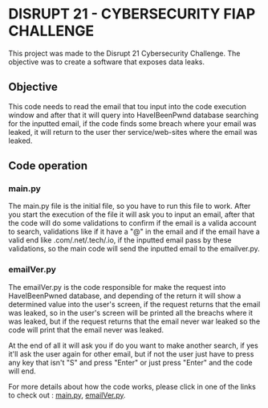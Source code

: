 # DISRUPT 21 - CYBERSECURITY FIAP CHALLENGE

This project was made to the Disrupt 21 Cybersecurity Challenge. The objective was to create a software that exposes data leaks.

## Objective
This code needs to read the email that tou input into the code execution window and after that it will query into HaveIBeenPwnd database searching for the inputted email, if the code finds some breach where your email was leaked, it will return to the user ther service/web-sites where the email was leaked.

## Code operation
### main.py

The main.py file is the initial file, so you have to run this file to work. After you start the execution of the file it will ask you to input an email, after that the code will do some validations to confirm if the email is a valida account to search, validations like if it have a "@" in the email and if the email have a valid end like .com/.net/.tech/.io, if the inputted email pass by these validations, so the main code will send the inputted email to the emailver.py.

### emailVer.py
The emailVer.py is the code responsible for make the request into HaveIBeenPwned database, and depending of the return it will show a determined value into the user's screen, if the request returns that the email was leaked, so in the user's screen will be printed all the breachs where it was leaked, but if the request returns that the email never war leaked so the code will print that the email never was leaked.

At the end of all it will ask you if do you want to make another search, if yes it'll ask the user again for other email, but if not the user just have to press any key that isn't "S" and press "Enter" or just press "Enter" and the code will end.

For more details about how the code works, please click in one of the links to check out : [main.py](https://github.com/Aracrack/motu_cybersecurity_disrupt21/blob/main/main-description.md), [emailVer.py](https://github.com/cruquera/motu_cybersecurity_disrupt21/blob/main/emailVer-description.md).
